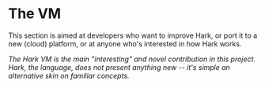# The VM

This section is aimed at developers who want to improve Hark, or port it to a
new (cloud) platform, or at anyone who's interested in how Hark works.

*The Hark VM is the main "interesting" and novel contribution in this project.
Hark, the language, does not present anything new -- it's simple an alternative
skin on familiar concepts.*

